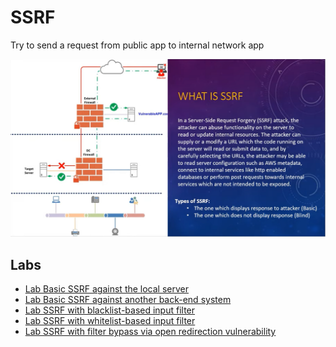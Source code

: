 # SSRF

Try to send a request from public app to internal network app

<p align="center" width="100%">
  <img src="image1.png" width="800" hight="500"/>
</p>

## Labs
- [Lab Basic SSRF against the local server](https://github.com/aboelkassem/portswigger-labs/tree/main/SSRF/Lab%20Basic%20SSRF%20against%20the%20local%20server)
- [Lab Basic SSRF against another back-end system](https://github.com/aboelkassem/portswigger-labs/tree/main/SSRF/Lab%20Basic%20SSRF%20against%20another%20back-end%20system)
- [Lab SSRF with blacklist-based input filter](https://github.com/aboelkassem/portswigger-labs/tree/main/SSRF/Lab%20SSRF%20with%20blacklist-based%20input%20filter)
- [Lab SSRF with whitelist-based input filter](https://github.com/aboelkassem/portswigger-labs/tree/main/SSRF/Lab%20SSRF%20with%20whitelist-based%20input%20filter)
- [Lab SSRF with filter bypass via open redirection vulnerability](https://github.com/aboelkassem/portswigger-labs/tree/main/SSRF/Lab%20SSRF%20with%20filter%20bypass%20via%20open%20redirection%20vulnerability)
